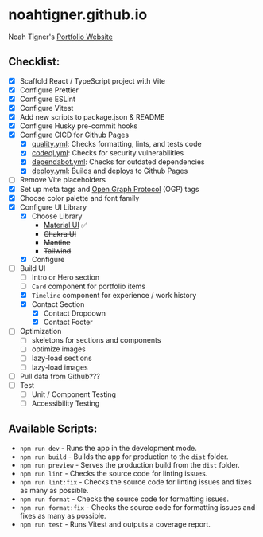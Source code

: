 # noahtigner.github.io

Noah Tigner's [Portfolio Website](https://noahtigner.com)

## Checklist:

- [x] Scaffold React / TypeScript project with Vite
- [x] Configure Prettier
- [x] Configure ESLint
- [x] Configure Vitest
- [x] Add new scripts to package.json & README
- [x] Configure Husky pre-commit hooks
- [x] Configure CICD for Github Pages
  - [x] [quality.yml](https://github.com/noahtigner/noahtigner.github.io/blob/main/.github/workflows/quality.yml): Checks formatting, lints, and tests code
  - [x] [codeql.yml](https://github.com/noahtigner/noahtigner.github.io/blob/main/.github/workflows/codeql.yml): Checks for security vulnerabilities
  - [x] [dependabot.yml](https://github.com/noahtigner/noahtigner.github.io/blob/main/.github/dependabot.yml): Checks for outdated dependencies
  - [x] [deploy.yml](https://github.com/noahtigner/noahtigner.github.io/blob/main/.github/workflows/deploy.yml): Builds and deploys to Github Pages
- [ ] Remove Vite placeholders
- [x] Set up meta tags and [Open Graph Protocol](https://ogp.me/) (OGP) tags
- [x] Choose color palette and font family
- [x] Configure UI Library
  - [x] Choose Library
    - [Material UI](https://material-ui.com/) :white_check_mark:
    - ~~Chakra UI~~
    - ~~Mantine~~
    - ~~Tailwind~~
  - [x] Configure
- [ ] Build UI
  - [ ] Intro or Hero section
  - [ ] `Card` component for portfolio items
  - [x] `Timeline` component for experience / work history
  - [x] Contact Section
    - [x] Contact Dropdown
    - [x] Contact Footer
- [ ] Optimization
  - [ ] skeletons for sections and components
  - [ ] optimize images
  - [ ] lazy-load sections
  - [ ] lazy-load images
- [ ] Pull data from Github???
- [ ] Test
  - [ ] Unit / Component Testing
  - [ ] Accessibility Testing

## Available Scripts:

- `npm run dev` - Runs the app in the development mode.
- `npm run build` - Builds the app for production to the `dist` folder.
- `npm run preview` - Serves the production build from the `dist` folder.
- `npm run lint` - Checks the source code for linting issues.
- `npm run lint:fix` - Checks the source code for linting issues and fixes as many as possible.
- `npm run format` - Checks the source code for formatting issues.
- `npm run format:fix` - Checks the source code for formatting issues and fixes as many as possible.
- `npm run test` - Runs Vitest and outputs a coverage report.
